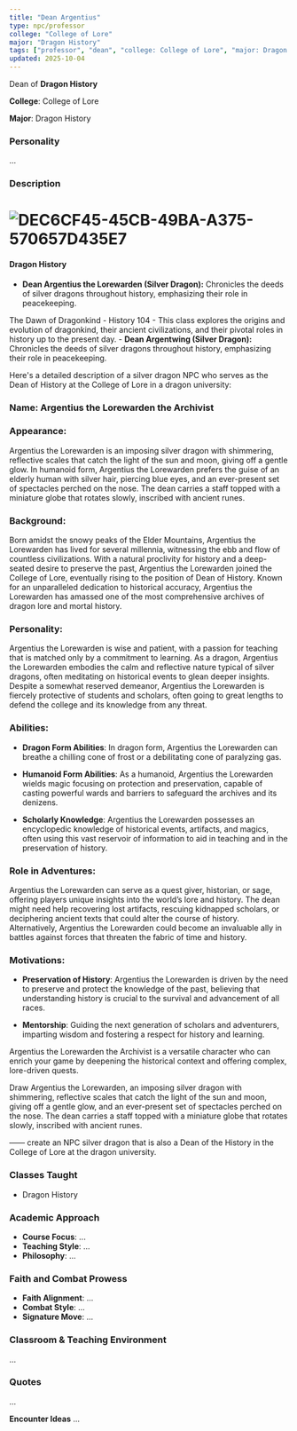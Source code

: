 ```yaml
---
title: "Dean Argentius"
type: npc/professor
college: "College of Lore"
major: "Dragon History"
tags: ["professor", "dean", "college: College of Lore", "major: Dragon History"]
updated: 2025-10-04
---
```


Dean of **Dragon History**

**College**: College of Lore

**Major**: Dragon History

### Personality
...

### Description
# ![DEC6CF45-45CB-49BA-A375-570657D435E7](images/DEC6CF45-45CB-49BA-A375-570657D435E7.webp)

#### Dragon History

- **Dean  Argentius the Lorewarden (Silver Dragon):** Chronicles the deeds of silver dragons throughout history, emphasizing their role in peacekeeping.

The Dawn of Dragonkind - History 104
     - This class explores the origins and evolution of dragonkind, their ancient civilizations, and their pivotal roles in history up to the present day.
    - **Dean Argentwing (Silver Dragon):** Chronicles the deeds of silver dragons throughout history, emphasizing their role in peacekeeping.

Here's a detailed description of a silver dragon NPC who serves as the Dean of History at the College of Lore in a dragon university:

### Name: Argentius the Lorewarden the Archivist

### Appearance:
Argentius the Lorewarden is an imposing silver dragon with shimmering, reflective scales that catch the light of the sun and moon, giving off a gentle glow. In humanoid form, Argentius the Lorewarden prefers the guise of an elderly human with silver hair, piercing blue eyes, and an ever-present set of spectacles perched on the nose. The dean carries a staff topped with a miniature globe that rotates slowly, inscribed with ancient runes.

### Background:
Born amidst the snowy peaks of the Elder Mountains, Argentius the Lorewarden has lived for several millennia, witnessing the ebb and flow of countless civilizations. With a natural proclivity for history and a deep-seated desire to preserve the past, Argentius the Lorewarden joined the College of Lore, eventually rising to the position of Dean of History. Known for an unparalleled dedication to historical accuracy, Argentius the Lorewarden has amassed one of the most comprehensive archives of dragon lore and mortal history.

### Personality:
Argentius the Lorewarden is wise and patient, with a passion for teaching that is matched only by a commitment to learning. As a dragon, Argentius the Lorewarden embodies the calm and reflective nature typical of silver dragons, often meditating on historical events to glean deeper insights. Despite a somewhat reserved demeanor, Argentius the Lorewarden is fiercely protective of students and scholars, often going to great lengths to defend the college and its knowledge from any threat.

### Abilities:

- **Dragon Form Abilities**: In dragon form, Argentius the Lorewarden can breathe a chilling cone of frost or a debilitating cone of paralyzing gas.

- **Humanoid Form Abilities**: As a humanoid, Argentius the Lorewarden wields magic focusing on protection and preservation, capable of casting powerful wards and barriers to safeguard the archives and its denizens.

- **Scholarly Knowledge**: Argentius the Lorewarden possesses an encyclopedic knowledge of historical events, artifacts, and magics, often using this vast reservoir of information to aid in teaching and in the preservation of history.

### Role in Adventures:
Argentius the Lorewarden can serve as a quest giver, historian, or sage, offering players unique insights into the world’s lore and history. The dean might need help recovering lost artifacts, rescuing kidnapped scholars, or deciphering ancient texts that could alter the course of history. Alternatively, Argentius the Lorewarden could become an invaluable ally in battles against forces that threaten the fabric of time and history.

### Motivations:

- **Preservation of History**: Argentius the Lorewarden is driven by the need to preserve and protect the knowledge of the past, believing that understanding history is crucial to the survival and advancement of all races.

- **Mentorship**: Guiding the next generation of scholars and adventurers, imparting wisdom and fostering a respect for history and learning.

Argentius the Lorewarden the Archivist is a versatile character who can enrich your game by deepening the historical context and offering complex, lore-driven quests.

 Draw Argentius the Lorewarden, an imposing silver dragon with shimmering, reflective scales that catch the light of the sun and moon, giving off a gentle glow, and an ever-present set of spectacles perched on the nose. The dean carries a staff topped with a miniature globe that rotates slowly, inscribed with ancient runes.

——
create an NPC silver dragon that is also a Dean of the History in the College  of Lore at the dragon university.

### Classes Taught
- Dragon History

### Academic Approach
- **Course Focus**: ...
- **Teaching Style**: ...
- **Philosophy**: ...

### Faith and Combat Prowess
- **Faith Alignment**: ...
- **Combat Style**: ...
- **Signature Move**: ...

### Classroom & Teaching Environment
...

### Quotes
...

**Encounter Ideas**
...
